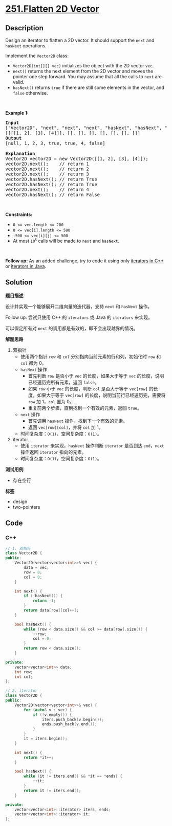 # [251.Flatten 2D Vector](https://leetcode.com/problems/flatten-2d-vector/description/)

## Description

<p>Design an iterator to flatten a 2D vector. It should support the <code>next</code> and <code>hasNext</code> operations.</p>

<p>Implement the <code>Vector2D</code> class:</p>

<ul>
  <li><code>Vector2D(int[][] vec)</code> initializes the object with the 2D vector <code>vec</code>.</li>
  <li><code>next()</code> returns the next element from the 2D vector and moves the pointer one step forward. You may assume that all the calls to <code>next</code> are valid.</li>
  <li><code>hasNext()</code> returns <code>true</code> if there are still some elements in the vector, and <code>false</code> otherwise.</li>
</ul>

<p>&nbsp;</p>
<p><strong class="example">Example 1:</strong></p>

<pre>
<strong>Input</strong>
[&quot;Vector2D&quot;, &quot;next&quot;, &quot;next&quot;, &quot;next&quot;, &quot;hasNext&quot;, &quot;hasNext&quot;, &quot;next&quot;, &quot;hasNext&quot;]
[[[[1, 2], [3], [4]]], [], [], [], [], [], [], []]
<strong>Output</strong>
[null, 1, 2, 3, true, true, 4, false]

<strong>Explanation</strong>
Vector2D vector2D = new Vector2D([[1, 2], [3], [4]]);
vector2D.next();    // return 1
vector2D.next();    // return 2
vector2D.next();    // return 3
vector2D.hasNext(); // return True
vector2D.hasNext(); // return True
vector2D.next();    // return 4
vector2D.hasNext(); // return False
</pre>

<p>&nbsp;</p>
<p><strong>Constraints:</strong></p>

<ul>
  <li><code>0 &lt;= vec.length &lt;= 200</code></li>
  <li><code>0 &lt;= vec[i].length &lt;= 500</code></li>
  <li><code>-500 &lt;= vec[i][j] &lt;= 500</code></li>
  <li>At most <code>10<sup>5</sup></code> calls will be made to <code>next</code> and <code>hasNext</code>.</li>
</ul>

<p>&nbsp;</p>
<p><strong>Follow up:</strong> As an added challenge, try to code it using only <a href="http://www.cplusplus.com/reference/iterator/iterator/" target="_blank">iterators in C++</a> or <a href="http://docs.oracle.com/javase/7/docs/api/java/util/Iterator.html" target="_blank">iterators in Java</a>.</p>

## Solution

**题目描述**

设计并实现一个能够展开二维向量的迭代器，支持 `next` 和 `hasNext` 操作。

Follow up: 尝试只使用 C++ 的 `iterators` 或 Java 的 `iterators` 来实现。

可以假定所有对 `next` 的调用都是有效的，即不会出现越界的情况。

**解题思路**

1. 双指针
   - 使用两个指针 `row` 和 `col` 分别指向当前元素的行和列，初始化时 `row` 和 `col` 都为 0。
   - `hasNext` 操作
     - 首先判断 `row` 是否小于 `vec` 的长度，如果大于等于 `vec` 的长度，说明已经遍历完所有元素，返回 `false`。
     - 如果 `row` 小于 `vec` 的长度，判断 `col` 是否大于等于 `vec[row]` 的长度，如果大于等于 `vec[row]` 的长度，说明当前行已经遍历完，需要将 `row` 加 1，`col` 置为 0。
     - 重复前两个步骤，直到找到一个有效的元素，返回 `true`。
   - `next` 操作
     - 首先调用 `hasNext` 操作，找到下一个有效的元素。
     - 返回 `vec[row][col]`，并将 `col` 加 1。
   - 时间复杂度：`O(1)`，空间复杂度：`O(1)`。
2. iterator
   - 使用 `iterator` 来实现，`hasNext` 操作判断 `iterator` 是否到达 `end`，`next` 操作返回 `iterator` 指向的元素。
   - 时间复杂度：`O(1)`，空间复杂度：`O(1)`。

**测试用例**

- 存在空行

**标签**

- design
- two-pointers

<!-- code start -->
## Code

### C++

```cpp
// 1. 双指针
class Vector2D {
public:
    Vector2D(vector<vector<int>>& vec) {
        data = vec;
        row = 0;
        col = 0;
    }

    int next() {
        if (!hasNext()) {
            return -1;
        }
        return data[row][col++];
    }

    bool hasNext() {
        while (row < data.size() && col >= data[row].size()) {
            ++row;
            col = 0;
        }
        return row < data.size();
    }

private:
    vector<vector<int>> data;
    int row;
    int col;
};
```

```cpp
// 2. iterator
class Vector2D {
public:
    Vector2D(vector<vector<int>>& vec) {
        for (auto& v : vec) {
            if (!v.empty()) {
                iters.push_back(v.begin());
                ends.push_back(v.end());
            }
        }
        it = iters.begin();
    }

    int next() {
        return *it++;
    }

    bool hasNext() {
        while (it != iters.end() && *it == *ends) {
            ++it;
        }
        return it != iters.end();
    }

private:
    vector<vector<int>::iterator> iters, ends;
    vector<vector<int>::iterator> it;
};
```

<!-- code end -->

